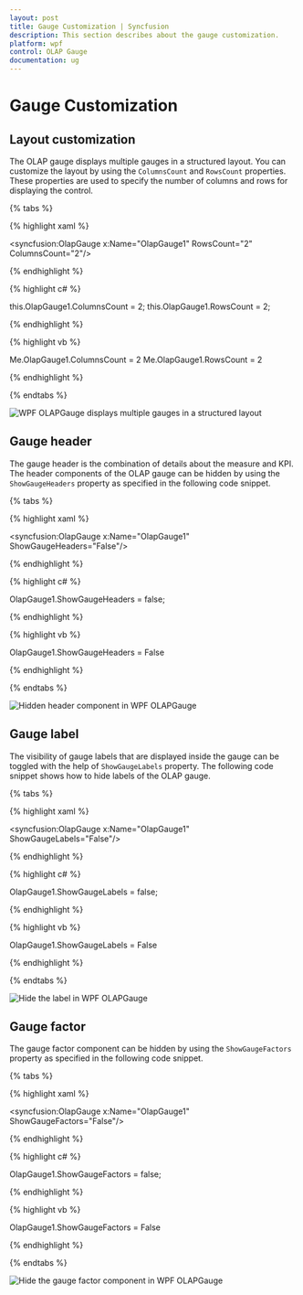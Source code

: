 ```yaml
---
layout: post
title: Gauge Customization | Syncfusion
description: This section describes about the gauge customization.
platform: wpf
control: OLAP Gauge
documentation: ug
---
```


# Gauge Customization

## Layout customization

The OLAP gauge displays multiple gauges in a structured layout. You can customize the layout by using the `ColumnsCount` and `RowsCount` properties. These properties are used to specify the number of columns and rows for displaying the control.

{% tabs %}

{% highlight xaml %}

<syncfusion:OlapGauge x:Name="OlapGauge1" RowsCount="2" ColumnsCount="2"/>

{% endhighlight %}

{% highlight c# %}

this.OlapGauge1.ColumnsCount = 2;
this.OlapGauge1.RowsCount = 2;

{% endhighlight %}

{% highlight vb %}

Me.OlapGauge1.ColumnsCount = 2
Me.OlapGauge1.RowsCount = 2

{% endhighlight %}

{% endtabs %}

![WPF OLAPGauge displays multiple gauges in a structured layout](Gauge-Customization_images/Gauge-customization.png)

## Gauge header

The gauge header is the combination of details about the measure and KPI. The header components of the OLAP gauge can be hidden by using the `ShowGaugeHeaders` property as specified in the following code snippet.

{% tabs %}

{% highlight xaml %}

<syncfusion:OlapGauge x:Name="OlapGauge1" ShowGaugeHeaders="False"/>

{% endhighlight %}

{% highlight c# %}

OlapGauge1.ShowGaugeHeaders = false;

{% endhighlight %}

{% highlight vb %}

OlapGauge1.ShowGaugeHeaders = False

{% endhighlight %}

{% endtabs %}

![Hidden header component in WPF OLAPGauge](Gauge-Customization_images/Gauge-customization-header.png)

## Gauge label

The visibility of gauge labels that are displayed inside the gauge can be toggled with the help of `ShowGaugeLabels` property. The following code snippet shows how to hide labels of the OLAP gauge.

{% tabs %}

{% highlight xaml %}

<syncfusion:OlapGauge x:Name="OlapGauge1" ShowGaugeLabels="False"/>

{% endhighlight %}

{% highlight c# %}

OlapGauge1.ShowGaugeLabels = false;

{% endhighlight %}

{% highlight vb %}

OlapGauge1.ShowGaugeLabels = False

{% endhighlight %}

{% endtabs %}

![Hide the label in WPF OLAPGauge](Gauge-Customization_images/Gauge-customization-label.png)

## Gauge factor

The gauge factor component can be hidden by using the `ShowGaugeFactors` property as specified in the following code snippet.

{% tabs %}

{% highlight xaml %}

<syncfusion:OlapGauge x:Name="OlapGauge1" ShowGaugeFactors="False"/>

{% endhighlight %}

{% highlight c# %}

OlapGauge1.ShowGaugeFactors = false;

{% endhighlight %}

{% highlight vb %}

OlapGauge1.ShowGaugeFactors = False

{% endhighlight %}

{% endtabs %}

![Hide the gauge factor component in WPF OLAPGauge](Gauge-Customization_images/Gauge-customization-factor.png)